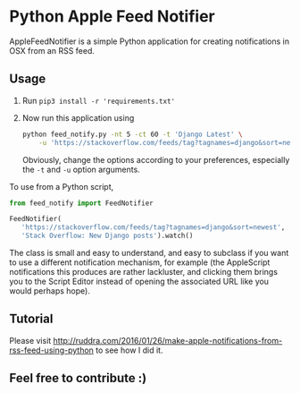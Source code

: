 # Python Apple Feed Notifier

AppleFeedNotifier is a simple Python application
for creating notifications in OSX from an RSS feed.

## Usage

1. Run `pip3 install -r 'requirements.txt'`

2. Now run this application using
   ```sh
   python feed_notify.py -nt 5 -ct 60 -t 'Django Latest' \
       -u 'https://stackoverflow.com/feeds/tag?tagnames=django&sort=newest'
   ```
   Obviously, change the options according to your preferences,
   especially the `-t` and `-u` option arguments.

To use from a Python script,

```python
from feed_notify import FeedNotifier

FeedNotifier(
   'https://stackoverflow.com/feeds/tag?tagnames=django&sort=newest',
   'Stack Overflow: New Django posts').watch()
```

The class is small and easy to understand, and easy to subclass
if you want to use a different notification mechanism, for example
(the AppleScript notifications this produces are rather lackluster,
and clicking them brings you to the Script Editor instead of
opening the associated URL like you would perhaps hope).


## Tutorial

Please visit
http://ruddra.com/2016/01/26/make-apple-notifications-from-rss-feed-using-python
to see how I did it.

## Feel free to contribute :)
